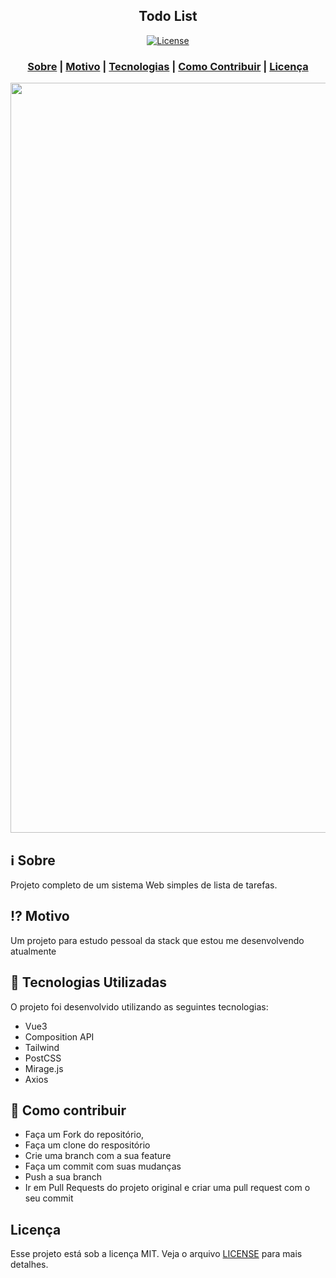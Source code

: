 <h2 align="center">
Todo List
</h2>



<p align="center">
  <a href="LICENSE" >
<img alt="License" src="https://img.shields.io/badge/license-MIT-%23F8952D">
  </a>
</p>

<h3 align="center">  
  <a href="#information_source-sobre">Sobre</a> |
  <a href="#interrobang-motivo">Motivo</a> | 
  <a href="#rocket-tecnologias-utilizadas">Tecnologias</a> | 
  <a href="#link-como-contribuir">Como Contribuir</a> | 
  <a href="#licença">Licença</a> 
</h3>

<img src="blob:https://vercel.com/48e1daa2-2e4e-461d-8e2f-843865342f02" width="1200">

## :information_source: Sobre

Projeto completo de um sistema Web simples de lista de tarefas.

## :interrobang: Motivo

Um projeto para estudo pessoal da stack que estou me desenvolvendo atualmente

## :rocket: Tecnologias Utilizadas

O projeto foi desenvolvido utilizando as seguintes tecnologias:

- Vue3
- Composition API
- Tailwind
- PostCSS
- Mirage.js
- Axios

## :link: Como contribuir

- Faça um Fork do repositório,
- Faça um clone do respositório
- Crie uma branch com a sua feature
- Faça um commit com suas mudanças
- Push a sua branch
- Ir em Pull Requests do projeto original e criar uma pull request com o seu commit

## Licença
Esse projeto está sob a licença MIT. Veja o arquivo [LICENSE](LICENSE) para mais detalhes.

